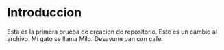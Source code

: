 # Introduccion
Esta es la primera prueba de creacion de repositorio.
Este es un cambio al archivo.
Mi gato se llama Milo.
Desayune pan con cafe.
